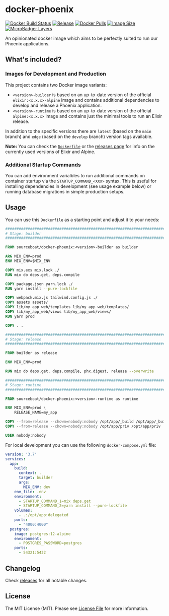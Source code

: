 # docker-phoenix

[![Docker Build Status](https://img.shields.io/docker/cloud/build/sourceboat/docker-phoenix.svg?style=flat-square)](https://hub.docker.com/r/sourceboat/docker-phoenix/builds/)
[![Release](https://img.shields.io/github/release/sourceboat/docker-phoenix.svg?style=flat-square)](https://github.com/sourceboat/docker-phoenix/releases)
[![Docker Pulls](https://img.shields.io/docker/pulls/sourceboat/docker-phoenix.svg?style=flat-square)](https://hub.docker.com/r/sourceboat/docker-phoenix/)
[![Image Size](https://img.shields.io/docker/image-size/sourceboat/docker-phoenix?style=flat-square)](https://microbadger.com/images/sourceboat/docker-phoenix)
[![MicroBadger Layers](https://img.shields.io/microbadger/layers/sourceboat/docker-phoenix.svg?style=flat-square)](https://microbadger.com/images/sourceboat/docker-phoenix)

An opinionated docker image which aims to be perfectly suited to run our Phoenix applications.

## What's included?

### Images for Development and Production

This project contains two Docker image variants:

- `<version>-builder` is based on an up-to-date version of the official `elixir:<x.x.x>-alpine` image and contains additional dependencies to develop and release a Phoenix application.
- `<version>-runtime` is based on an up-to-date version of the  official `alpine:<x.x.x>` image and contains just the minimal tools to run an Elixir release.

In addition to the specific versions there are `latest` (based on the `main` branch) and `edge` (based on the `develop` branch) version tags available.

**Note:** You can check the [`Dockerfile`](Dockerfile) or the [releases page](https://github.com/sourceboat/docker-phoenix/releases) for info on the currently used versions of Elixir and Alpine.

### Additional Startup Commands

You can add environment varialbles to run additional commands on container startup via the `STARTUP_COMMAND_<XXX>` syntax.
This is useful for installing dependencies in development (see usage example below) or running database migrations in simple production setups.

## Usage

You can use this `Dockerfile` as a starting point and adjust it to your needs:

```Dockerfile
########################################################################
# Stage: builder
########################################################################

FROM sourceboat/docker-phoenix:<version>-builder as builder

ARG MIX_ENV=prod
ENV MIX_ENV=$MIX_ENV

COPY mix.exs mix.lock ./
RUN mix do deps.get, deps.compile

COPY package.json yarn.lock ./
RUN yarn install --pure-lockfile

COPY webpack.mix.js tailwind.config.js ./
COPY assets assets/
COPY lib/my_app_web/templates lib/my_app_web/templates/
COPY lib/my_app_web/views lib/my_app_web/views/
RUN yarn prod

COPY . .

########################################################################
# Stage: release
########################################################################

FROM builder as release

ENV MIX_ENV=prod

RUN mix do deps.get, deps.compile, phx.digest, release --overwrite

########################################################################
# Stage: runtime
########################################################################

FROM sourceboat/docker-phoenix:<version>-runtime as runtime

ENV MIX_ENV=prod \
    RELEASE_NAME=my_app

COPY --from=release --chown=nobody:nobody /opt/app/_build /opt/app/_build
COPY --from=release --chown=nobody:nobody /opt/app/priv /opt/app/priv

USER nobody:nobody
```

For local development you can use the following `docker-compose.yml` file:

```yml
version: '3.7'
services:
  app:
    build:
      context: .
      target: builder
      args:
        MIX_ENV: dev
    env_file: .env
    environment:
      - STARTUP_COMMAND_1=mix deps.get
      - STARTUP_COMMAND_2=yarn install --pure-lockfile
    volumes:
      - .:/opt/app:delegated
    ports:
      - "4000:4000"
  postgres:
    image: postgres:12-alpine
    environment:
      - POSTGRES_PASSWORD=postgres
    ports:
      - 54321:5432
```

## Changelog

Check [releases](https://github.com/sourceboat/docker-phoenix/releases) for all notable changes.

## License

The MIT License (MIT). Please see [License File](LICENSE.md) for more information.

